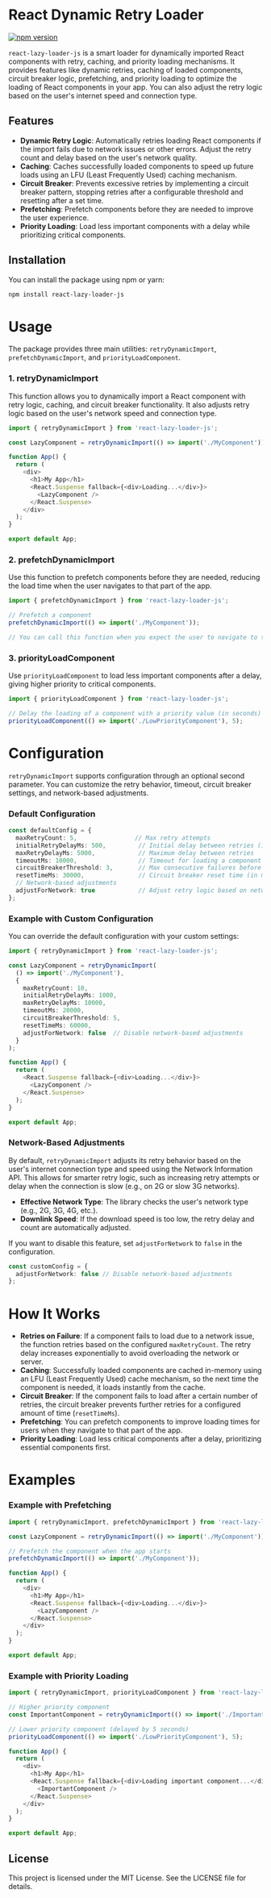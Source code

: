 
# React Dynamic Retry Loader

[![npm version](https://badge.fury.io/js/react-lazy-loader-js.svg)](https://badge.fury.io/js/react-lazy-loader-js)

`react-lazy-loader-js` is a smart loader for dynamically imported React components with retry, caching, and priority loading mechanisms. It provides features like dynamic retries, caching of loaded components, circuit breaker logic, prefetching, and priority loading to optimize the loading of React components in your app. You can also adjust the retry logic based on the user's internet speed and connection type.

## Features

- **Dynamic Retry Logic**: Automatically retries loading React components if the import fails due to network issues or other errors. Adjust the retry count and delay based on the user's network quality.
- **Caching**: Caches successfully loaded components to speed up future loads using an LFU (Least Frequently Used) caching mechanism.
- **Circuit Breaker**: Prevents excessive retries by implementing a circuit breaker pattern, stopping retries after a configurable threshold and resetting after a set time.
- **Prefetching**: Prefetch components before they are needed to improve the user experience.
- **Priority Loading**: Load less important components with a delay while prioritizing critical components.

## Installation

You can install the package using npm or yarn:

```bash
npm install react-lazy-loader-js
```

# Usage

The package provides three main utilities: `retryDynamicImport`, `prefetchDynamicImport`, and `priorityLoadComponent`.

### 1. retryDynamicImport

This function allows you to dynamically import a React component with retry logic, caching, and circuit breaker functionality. It also adjusts retry logic based on the user's network speed and connection type.

```typescript
import { retryDynamicImport } from 'react-lazy-loader-js';

const LazyComponent = retryDynamicImport(() => import('./MyComponent'));

function App() {
  return (
    <div>
      <h1>My App</h1>
      <React.Suspense fallback={<div>Loading...</div>}>
        <LazyComponent />
      </React.Suspense>
    </div>
  );
}

export default App;
```

### 2. prefetchDynamicImport

Use this function to prefetch components before they are needed, reducing the load time when the user navigates to that part of the app.

```typescript
import { prefetchDynamicImport } from 'react-lazy-loader-js';

// Prefetch a component
prefetchDynamicImport(() => import('./MyComponent'));

// You can call this function when you expect the user to navigate to that component soon
```

### 3. priorityLoadComponent

Use `priorityLoadComponent` to load less important components after a delay, giving higher priority to critical components.

```typescript
import { priorityLoadComponent } from 'react-lazy-loader-js';

// Delay the loading of a component with a priority value (in seconds)
priorityLoadComponent(() => import('./LowPriorityComponent'), 5);
```

# Configuration

`retryDynamicImport` supports configuration through an optional second parameter. You can customize the retry behavior, timeout, circuit breaker settings, and network-based adjustments.

### Default Configuration

```typescript
const defaultConfig = {
  maxRetryCount: 5,                // Max retry attempts
  initialRetryDelayMs: 500,         // Initial delay between retries (in milliseconds)
  maxRetryDelayMs: 5000,            // Maximum delay between retries
  timeoutMs: 10000,                 // Timeout for loading a component
  circuitBreakerThreshold: 3,       // Max consecutive failures before circuit breaker activates
  resetTimeMs: 30000,               // Circuit breaker reset time (in milliseconds)
  // Network-based adjustments
  adjustForNetwork: true            // Adjust retry logic based on network speed and type
};
```

### Example with Custom Configuration

You can override the default configuration with your custom settings:

```typescript
import { retryDynamicImport } from 'react-lazy-loader-js';

const LazyComponent = retryDynamicImport(
  () => import('./MyComponent'),
  {
    maxRetryCount: 10,
    initialRetryDelayMs: 1000,
    maxRetryDelayMs: 10000,
    timeoutMs: 20000,
    circuitBreakerThreshold: 5,
    resetTimeMs: 60000,
    adjustForNetwork: false  // Disable network-based adjustments
  }
);

function App() {
  return (
    <React.Suspense fallback={<div>Loading...</div>}>
      <LazyComponent />
    </React.Suspense>
  );
}

export default App;
```

### Network-Based Adjustments

By default, `retryDynamicImport` adjusts its retry behavior based on the user's internet connection type and speed using the Network Information API. This allows for smarter retry logic, such as increasing retry attempts or delay when the connection is slow (e.g., on 2G or slow 3G networks).

- **Effective Network Type**: The library checks the user's network type (e.g., 2G, 3G, 4G, etc.).
- **Downlink Speed**: If the download speed is too low, the retry delay and count are automatically adjusted.

If you want to disable this feature, set `adjustForNetwork` to `false` in the configuration.

```typescript
const customConfig = {
  adjustForNetwork: false // Disable network-based adjustments
};
```

# How It Works

- **Retries on Failure**: If a component fails to load due to a network issue, the function retries based on the configured `maxRetryCount`. The retry delay increases exponentially to avoid overloading the network or server.
- **Caching**: Successfully loaded components are cached in-memory using an LFU (Least Frequently Used) cache mechanism, so the next time the component is needed, it loads instantly from the cache.
- **Circuit Breaker**: If the component fails to load after a certain number of retries, the circuit breaker prevents further retries for a configured amount of time (`resetTimeMs`).
- **Prefetching**: You can prefetch components to improve loading times for users when they navigate to that part of the app.
- **Priority Loading**: Load less critical components after a delay, prioritizing essential components first.

# Examples

### Example with Prefetching

```typescript
import { retryDynamicImport, prefetchDynamicImport } from 'react-lazy-loader-js';

const LazyComponent = retryDynamicImport(() => import('./MyComponent'));

// Prefetch the component when the app starts
prefetchDynamicImport(() => import('./MyComponent'));

function App() {
  return (
    <div>
      <h1>My App</h1>
      <React.Suspense fallback={<div>Loading...</div>}>
        <LazyComponent />
      </React.Suspense>
    </div>
  );
}

export default App;
```

### Example with Priority Loading

```typescript
import { retryDynamicImport, priorityLoadComponent } from 'react-lazy-loader-js';

// Higher priority component
const ImportantComponent = retryDynamicImport(() => import('./ImportantComponent'));

// Lower priority component (delayed by 5 seconds)
priorityLoadComponent(() => import('./LowPriorityComponent'), 5);

function App() {
  return (
    <div>
      <h1>My App</h1>
      <React.Suspense fallback={<div>Loading important component...</div>}>
        <ImportantComponent />
      </React.Suspense>
    </div>
  );
}

export default App;
```

## License

This project is licensed under the MIT License. See the LICENSE file for details.
